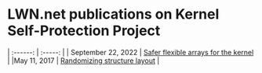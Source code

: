   # LWN.net publications on Kernel Self-Protection Project

 | :------: | :-----: |
| September 22, 2022 | [Safer flexible arrays for the kernel](https://lwn.net/Articles/908817/) |
|May 11, 2017 | [Randomizing structure layout](https://lwn.net/Articles/722293/) |

